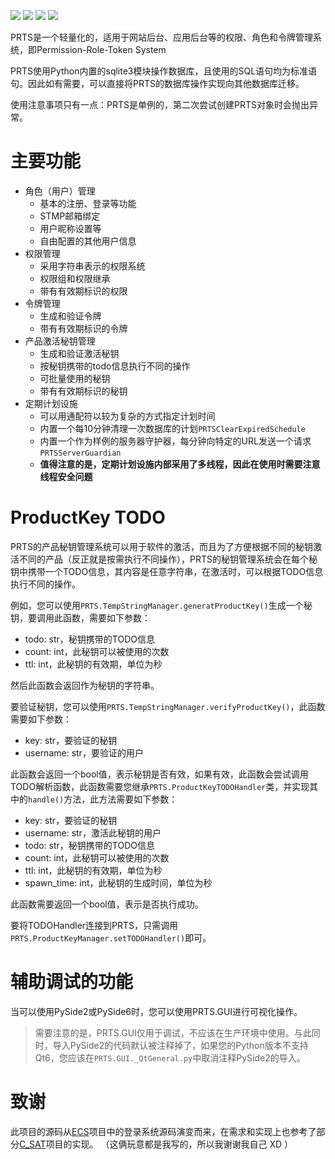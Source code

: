 ![](https://img.shields.io/badge/Project-Visindigo-purple)
![](https://img.shields.io/badge/Python-3.8%2B-blue)
![](https://img.shields.io/badge/PySide6-6.5%2B-darkgreen)
![](https://img.shields.io/badge/PySide2-5.15%2B-darkgreen)

PRTS是一个轻量化的，适用于网站后台、应用后台等的权限、角色和令牌管理系统，即Permission-Role-Token System

PRTS使用Python内置的sqlite3模块操作数据库，且使用的SQL语句均为标准语句。因此如有需要，可以直接将PRTS的数据库操作实现向其他数据库迁移。

使用注意事项只有一点：PRTS是单例的，第二次尝试创建PRTS对象时会抛出异常。
# 主要功能

- 角色（用户）管理
  - 基本的注册、登录等功能
  - STMP邮箱绑定
  - 用户昵称设置等
  - 自由配置的其他用户信息
- 权限管理
  - 采用字符串表示的权限系统
  - 权限组和权限继承
  - 带有有效期标识的权限
- 令牌管理
  - 生成和验证令牌
  - 带有有效期标识的令牌
- 产品激活秘钥管理
  - 生成和验证激活秘钥
  - 按秘钥携带的todo信息执行不同的操作
  - 可批量使用的秘钥
  - 带有有效期标识的秘钥
- 定期计划设施
  - 可以用通配符以较为复杂的方式指定计划时间
  - 内置一个每10分钟清理一次数据库的计划`PRTSClearExpiredSchedule`
  - 内置一个作为样例的服务器守护器，每分钟向特定的URL发送一个请求`PRTSServerGuardian`
  - **值得注意的是，定期计划设施内部采用了多线程，因此在使用时需要注意线程安全问题**
  
# ProductKey TODO
PRTS的产品秘钥管理系统可以用于软件的激活，而且为了方便根据不同的秘钥激活不同的产品（反正就是按需执行不同操作），PRTS的秘钥管理系统会在每个秘钥中携带一个TODO信息，其内容是任意字符串，在激活时，可以根据TODO信息执行不同的操作。

例如，您可以使用`PRTS.TempStringManager.generatProductKey()`生成一个秘钥，要调用此函数，需要如下参数：
- todo: str，秘钥携带的TODO信息
- count: int，此秘钥可以被使用的次数
- ttl: int，此秘钥的有效期，单位为秒

然后此函数会返回作为秘钥的字符串。

要验证秘钥，您可以使用`PRTS.TempStringManager.verifyProductKey()`，此函数需要如下参数：
- key: str，要验证的秘钥
- username: str，要验证的用户
  
此函数会返回一个bool值，表示秘钥是否有效，如果有效，此函数会尝试调用TODO解析函数，此函数需要您继承`PRTS.ProductKeyTODOHandler`类，并实现其中的`handle()`方法，此方法需要如下参数：
- key: str，要验证的秘钥
- username: str，激活此秘钥的用户
- todo: str，秘钥携带的TODO信息
- count: int，此秘钥可以被使用的次数
- ttl: int，此秘钥的有效期，单位为秒
- spawn_time: int，此秘钥的生成时间，单位为秒

此函数需要返回一个bool值，表示是否执行成功。

要将TODOHandler连接到PRTS，只需调用`PRTS.ProductKeyManager.setTODOHandler()`即可。

# 辅助调试的功能
当可以使用PySide2或PySide6时，您可以使用PRTS.GUI进行可视化操作。
> 需要注意的是，PRTS.GUI仅用于调试，不应该在生产环境中使用。与此同时，导入PySide2的代码默认被注释掉了，如果您的Python版本不支持Qt6，您应该在`PRTS.GUI._QtGeneral.py`中取消注释PySide2的导入。

# 致谢
此项目的源码从[ECS](http://ecs.yxgeneral.cn)项目中的登录系统源码演变而来，在需求和实现上也参考了部分[C_SAT](https://c-sat.processsafetytool.com/#/login)项目的实现。
（这俩玩意都是我写的，所以我谢谢我自己 XD ）


